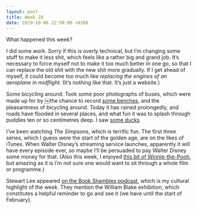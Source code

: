 ```yaml
---
layout: post
title: Week 29
date: 2019-10-06 22:50:00 +0100
---
```


What happened this week?

I did some work. Sorry if this is overly technical, but I’m changing some stuff to make it less shit, which feels like a rather big and grand job. It’s necessary to force myself not to make it too much better in one go, so that I can replace the old shit with the new shit more gradually. If I get ahead of myself, it could become too much like _replacing the engines of an aeroplane in midflight_. (It’s nothing like that. It’s just a website.)

Some bicycling around. Took some poor photographs of buses, which were made up for by ￼the chance to record [some benches](https://openbenches.org),  and the pleasantness of bicycling around. Today it has rained prolongedly, and roads have flooded in several places, and what fun it was to splash through puddles ten or so centimetres deep. I saw [some ducks](https://www.instagram.com/p/B3SHKPkHQ58/)

I’ve been watching <cite>The Simpsons</cite>, which is terrific fun. The first three series, which I guess were the start of the golden age, are on the likes of iTunes. When Walter Disney’s streaming service launches, apparently it will have every episode ever, so maybe I’ll be persuaded to pay Walter Disney some money for that. (Also this week, I enjoyed [this bit of Winnie-the-Pooh](https://twitter.com/JoseMLuna/status/1180152331708456961), but amazing as it is I’m not sure one would want to sit through a whole film or programme.)

Stewart Lee appeared [on the Book Shambles podcast](https://cosmicshambles.com/bookshambles/stewart-lee-returns-again), which is my cultural highlight of the week. They mention the William Blake exhibition, which constitutes a helpful reminder to go and see it (we have until the start of February).
